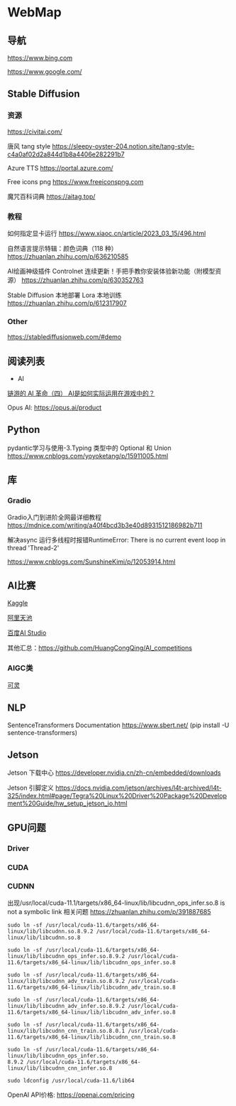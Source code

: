 # WebMap

## 导航
https://www.bing.com

https://www.google.com/
## Stable Diffusion

### 资源
https://civitai.com/

唐风 tang style
https://sleepy-oyster-204.notion.site/tang-style-c4a0af02d2a844d1b8a4406e282291b7

Azure TTS
https://portal.azure.com/

Free icons png
https://www.freeiconspng.com

魔咒百科词典
https://aitag.top/

### 教程
如何指定显卡运行
https://www.xiaoc.cn/article/2023_03_15/496.html

自然语言提示特辑：颜色词典（118 种）
https://zhuanlan.zhihu.com/p/636210585

AI绘画神级插件 Controlnet 连续更新！手把手教你安装体验新功能（附模型资源）
https://zhuanlan.zhihu.com/p/630352763

Stable Diffusion 本地部署 Lora 本地训练
https://zhuanlan.zhihu.com/p/612317907

### Other
https://stablediffusionweb.com/#demo


## 阅读列表

- AI

[链游的 AI 革命（四） AI是如何实际运用在游戏中的？](https://www.techflowpost.com/article/detail_12338.html)

Opus AI: https://opus.ai/product


## Python
pydantic学习与使用-3.Typing 类型中的 Optional 和 Union
https://www.cnblogs.com/yoyoketang/p/15911005.html

## 库
### Gradio
Gradio入门到进阶全网最详细教程
https://mdnice.com/writing/a40f4bcd3b3e40d8931512186982b711

解决async 运行多线程时报错RuntimeError: There is no current event loop in thread 'Thread-2'

https://www.cnblogs.com/SunshineKimi/p/12053914.html

## AI比赛
[Kaggle](https://www.kaggle.com/)

[阿里天池](https://tianchi.aliyun.com/?lang=zh-cn)

[百度AI Studio](https://aistudio.baidu.com/competition)

其他汇总：https://github.com/HuangCongQing/AI_competitions
### AIGC类
[可灵](https://klingai.kuaishou.com/activity-zone)



## NLP
SentenceTransformers Documentation https://www.sbert.net/ (pip install -U sentence-transformers)


## Jetson

Jetson 下载中心 https://developer.nvidia.cn/zh-cn/embedded/downloads

Jetson 引脚定义 https://docs.nvidia.com/jetson/archives/l4t-archived/l4t-325/index.html#page/Tegra%20Linux%20Driver%20Package%20Development%20Guide/hw_setup_jetson_io.html

## GPU问题

### Driver

### CUDA

### CUDNN
出现/usr/local/cuda-11.1/targets/x86_64-linux/lib/libcudnn_ops_infer.so.8 is not a symbolic link 相关问题
https://zhuanlan.zhihu.com/p/391887685

```
sudo ln -sf /usr/local/cuda-11.6/targets/x86_64-linux/lib/libcudnn.so.8.9.2 /usr/local/cuda-11.6/targets/x86_64-linux/lib/libcudnn.so.8

sudo ln -sf /usr/local/cuda-11.6/targets/x86_64-linux/lib/libcudnn_ops_infer.so.8.9.2 /usr/local/cuda-11.6/targets/x86_64-linux/lib/libcudnn_ops_infer.so.8

sudo ln -sf /usr/local/cuda-11.6/targets/x86_64-linux/lib/libcudnn_adv_train.so.8.9.2 /usr/local/cuda-11.6/targets/x86_64-linux/lib/libcudnn_adv_train.so.8

sudo ln -sf /usr/local/cuda-11.6/targets/x86_64-linux/lib/libcudnn_adv_infer.so.8.9.2 /usr/local/cuda-11.6/targets/x86_64-linux/lib/libcudnn_adv_infer.so.8

sudo ln -sf /usr/local/cuda-11.6/targets/x86_64-linux/lib/libcudnn_cnn_train.so.8.0.1 /usr/local/cuda-11.6/targets/x86_64-linux/lib/libcudnn_cnn_train.so.8

sudo ln -sf /usr/local/cuda-11.6/targets/x86_64-linux/lib/libcudnn_ops_infer.so.
8.9.2 /usr/local/cuda-11.6/targets/x86_64-linux/lib/libcudnn_cnn_infer.so.8

sudo ldconfig /usr/local/cuda-11.6/lib64
```

OpenAI API价格: https://openai.com/pricing
